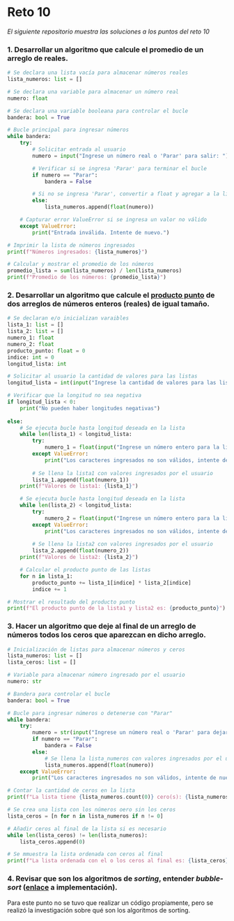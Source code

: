 # Reto 10
_El siguiente repositorio muestra las soluciones a los puntos del reto 10_

### 1. Desarrollar un algoritmo que calcule el promedio de un arreglo de reales.

```python
# Se declara una lista vacía para almacenar números reales 
lista_numeros: list = []

# Se declara una variable para almacenar un número real 
numero: float

# Se declara una variable booleana para controlar el bucle 
bandera: bool = True

# Bucle principal para ingresar números 
while bandera:
    try:
        # Solicitar entrada al usuario 
        numero = input("Ingrese un número real o 'Parar' para salir: ")

        # Verificar si se ingresa 'Parar' para terminar el bucle 
        if numero == "Parar":
            bandera = False

        # Si no se ingresa 'Parar', convertir a float y agregar a la lista 
        else:
            lista_numeros.append(float(numero))

    # Capturar error ValueError si se ingresa un valor no válido 
    except ValueError:
        print("Entrada inválida. Intente de nuevo.") 

# Imprimir la lista de números ingresados 
print(f"Números ingresados: {lista_numeros}")

# Calcular y mostrar el promedio de los números 
promedio_lista = sum(lista_numeros) / len(lista_numeros)
print(f"Promedio de los números: {promedio_lista}")
```

### 2. Desarrollar un algoritmo que calcule el [producto punto](https://www.cuemath.com/algebra/dot-product/) de dos arreglos de números enteros (reales) de igual tamaño.

```python
# Se declaran e/o inicializan varaibles
lista_1: list = []
lista_2: list = []
numero_1: float
numero_2: float
producto_punto: float = 0
indice: int = 0
longitud_lista: int

# Solicitar al usuario la cantidad de valores para las listas
longitud_lista = int(input("Ingrese la cantidad de valores para las listas"))

# Verificar que la longitud no sea negativa
if longitud_lista < 0:
    print("No pueden haber longitudes negativas")
    
else:
    # Se ejecuta bucle hasta longitud deseada en la lista
    while len(lista_1) < longitud_lista:
        try:
            numero_1 = float(input("Ingrese un número entero para la lista 1"))
        except ValueError:
            print("Los caracteres ingresados no son válidos, intente de nuevo")
        
        # Se llena la lista1 con valores ingresados por el usuario
        lista_1.append(float(numero_1))
    print(f"Valores de lista1: {lista_1}")

    # Se ejecuta bucle hasta longitud deseada en la lista
    while len(lista_2) < longitud_lista:
        try:
            numero_2 = float(input("Ingrese un número entero para la lista 2"))
        except ValueError:
            print("Los caracteres ingresados no son válidos, intente de nuevo")
        
        # Se llena la lista2 con valores ingresados por el usuario
        lista_2.append(float(numero_2))
    print(f"Valores de lista2: {lista_2}")

    # Calcular el producto punto de las listas
    for n in lista_1:
        producto_punto += lista_1[indice] * lista_2[indice]
        indice += 1

# Mostrar el resultado del producto punto
print(f"El producto punto de la lista1 y lista2 es: {producto_punto}")
```

### 3. Hacer un algoritmo que deje al final de un arreglo de números todos los ceros que aparezcan en dicho arreglo.

```python
# Inicialización de listas para almacenar números y ceros
lista_numeros: list = []  
lista_ceros: list = []    

# Variable para almacenar número ingresado por el usuario
numero: str

# Bandera para controlar el bucle
bandera: bool = True

# Bucle para ingresar números o detenerse con "Parar"
while bandera:
    try:
        numero = str(input("Ingrese un número real o 'Parar' para dejar de agregar"))
        if numero == "Parar":
            bandera = False
        else:
            # Se llena la lista_numeros con valores ingresados por el usuario
            lista_numeros.append(float(numero))
    except ValueError:
        print("Los caracteres ingresados no son válidos, intente de nuevo")

# Contar la cantidad de ceros en la lista
print(f"La lista tiene {lista_numeros.count(0)} cero(s): {lista_numeros}")

# Se crea una lista con los números oero sin los ceros
lista_ceros = [n for n in lista_numeros if n != 0]

# Añadir ceros al final de la lista si es necesario
while len(lista_ceros) != len(lista_numeros):
    lista_ceros.append(0)

# Se mmuestra la lista ordenada con ceros al final
print(f"La lista ordenada con el o los ceros al final es: {lista_ceros}")
```

### 4. Revisar que son los algoritmos de *sorting*, entender *bubble-sort* ([enlace](https://www.geeksforgeeks.org/bubble-sort/) a implementación).

Para este punto no se tuvo que realizar un código propiamente, pero se realizó la investigación sobre qué son los algoritmos de sorting.

